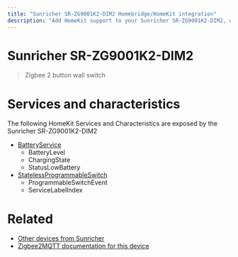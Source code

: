 ```yaml
---
title: "Sunricher SR-ZG9001K2-DIM2 Homebridge/HomeKit integration"
description: "Add HomeKit support to your Sunricher SR-ZG9001K2-DIM2, using Homebridge, Zigbee2MQTT and homebridge-z2m."
---
```

<!---
This file has been GENERATED using src/docgen/docgen.ts
DO NOT EDIT THIS FILE MANUALLY!
-->
# Sunricher SR-ZG9001K2-DIM2
> Zigbee 2 button wall switch


# Services and characteristics
The following HomeKit Services and Characteristics are exposed by
the Sunricher SR-ZG9001K2-DIM2

* [BatteryService](../../battery.md)
  * BatteryLevel
  * ChargingState
  * StatusLowBattery
* [StatelessProgrammableSwitch](../../action.md)
  * ProgrammableSwitchEvent
  * ServiceLabelIndex


# Related
* [Other devices from Sunricher](../index.md#sunricher)
* [Zigbee2MQTT documentation for this device](https://www.zigbee2mqtt.io/devices/SR-ZG9001K2-DIM2.html)